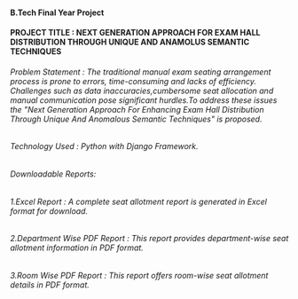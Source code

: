 <h4>B.Tech Final Year Project</h4>
<h4>PROJECT TITLE : NEXT GENERATION APPROACH FOR EXAM HALL DISTRIBUTION THROUGH UNIQUE AND ANAMOLUS SEMANTIC TECHNIQUES</h4>
<h6>Problem Statement : The traditional manual exam seating arrangement process is prone to errors, time-consuming and lacks of efficiency. Challenges such as data inaccuracies,cumbersome seat allocation and manual communication pose significant hurdles.To address these issues the "Next Generation Approach For Enhancing Exam Hall Distribution Through Unique And Anomalous Semantic Techniques" is proposed.</h6>
<h6>Technology Used : Python with Django Framework.</h6>

<h6>Downloadable Reports:</h6>
<h6>1.Excel Report : A complete seat allotment report is generated in Excel format for download.</h6>
<h6>2.Department Wise PDF Report : This report provides department-wise seat allotment information in PDF format.</h6>
<h6>3.Room Wise PDF Report : This report offers room-wise seat allotment details in PDF format.</h6>




